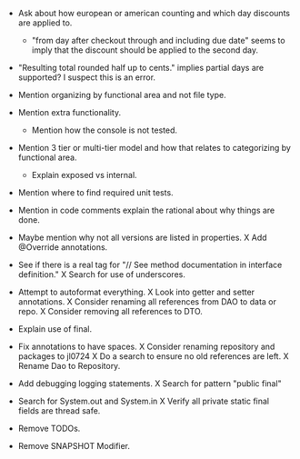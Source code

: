 * Ask about how european or american counting and which day discounts are applied to.
  * "from day after checkout through and including due date" seems to imply that the discount should be applied to the second day.
* "Resulting total rounded half up to cents." implies partial days are supported? I suspect this is an error.

* Mention organizing by functional area and not file type.
* Mention extra functionality.
  * Mention how the console is not tested.
* Mention 3 tier or multi-tier model and how that relates to categorizing by functional area.
  * Explain exposed vs internal.
* Mention where to find required unit tests.
* Mention in code comments explain the rational about why things are done.
* Maybe mention why not all versions are listed in properties.
X Add @Override annotations.
* See if there is a real tag for "// See method documentation in interface definition."
X Search for use of underscores.
* Attempt to autoformat everything.
X Look into getter and setter annotations.
X Consider renaming all references from DAO to data or repo.
X Consider removing all references to DTO.
* Explain use of final.
* Fix annotations to have spaces.
X Consider renaming repository and packages to jl0724
  X Do a search to ensure no old references are left.
X Rename Dao to Repository.
* Add debugging logging statements.
X Search for pattern "public final"
* Search for System.out and System.in
X Verify all private static final fields are thread safe.
* Remove TODOs.
* Remove SNAPSHOT Modifier.